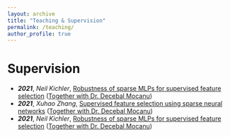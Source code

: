 ```yaml
---
layout: archive
title: "Teaching & Supervision"
permalink: /teaching/
author_profile: true
---
```


# Supervision

- ***2021***, *Neil Kichler*, [Robustness of sparse MLPs for supervised feature selection](http://essay.utwente.nl/86886/) ([Together with Dr. Decebal Mocanu](https://people.utwente.nl/d.c.mocanu))
- ***2021***, *Xuhao Zhang*, [Supervised feature selection using sparse neural networks](https://drive.google.com/file/d/1GKC9eZjTKLAjMNwZULIoim7iO1vXPtPh/view) ([Together with Dr. Decebal Mocanu](https://people.utwente.nl/d.c.mocanu))
- ***2021***, *Neil Kichler*, [Robustness of sparse MLPs for supervised feature selection](http://essay.utwente.nl/86886/) ([Together with Dr. Decebal Mocanu](https://people.utwente.nl/d.c.mocanu))


